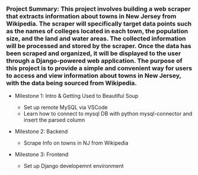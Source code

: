 ### Project Summary: This project involves building a web scraper that extracts information about towns in New Jersey from Wikipedia. The scraper will specifically target data points such as the names of colleges located in each town, the population size, and the land and water areas. The collected information will be processed and stored by the scraper. Once the data has been scraped and organized, it will be displayed to the user through a Django-powered web application. The purpose of this project is to provide a simple and convenient way for users to access and view information about towns in New Jersey, with the data being sourced from Wikipedia.

- Milestone 1: Intro & Getting Used to Beautiful Soup
  - Set up remote MySQL via VSCode 
  - Learn how to connect to mysql DB with python mysql-connector and insert the parsed column 

- Milestone 2: Backend 
  - Scrape Info on towns in NJ from Wikipedia

- Milestone 3: Frontend
  - Set up Django developemnt environment

